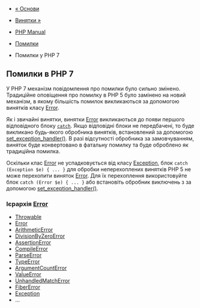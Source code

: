 - [« Основи](language.errors.basics.md)
- [Винятки »](language.exceptions.md)

- [PHP Manual](index.md)
- [Помилки](language.errors.md)
- Помилки у PHP 7

## Помилки в PHP 7

У PHP 7 механізм повідомлення про помилки було сильно змінено. Традиційне
оповіщення про помилку в PHP 5 було замінено на новий механізм, в якому
більшість помилок викликаються за допомогою винятків класу
[Error](class.error.md).

Як і звичайні винятки, винятки [Error](class.error.md)
викликаються до появи першого відповідного блоку
[`catch`](language.exceptions.md#language.exceptions.catch). Якщо
відповідні блоки не передбачені, то буде викликано будь-якого обробника
винятків, встановлений за допомогою
[set_exception_handler()](function.set-exception-handler.md). В разі
відсутності обробника за замовчуванням, виняток буде конвертовано в
фатальну помилку та буде оброблено як традиційна помилка.

Оскільки клас [Error](class.error.md) не успадковується від класу
[Exception](class.exception.md), блок `catch (Exception $e) { ... }`
для обробки неперехоплених винятків PHP 5 не може перехопити
виняток [Error](class.error.md). Для їх перехоплення використовуйте блок
`catch (Error $e) { ... }` або встановіть обробник виключень з
за допомогою [set_exception_handler()](function.set-exception-handler.md).

### Ієрархія [Error](class.error.md)

- [Throwable](class.throwable.md)
- [Error](class.error.md)
- [ArithmeticError](class.arithmeticerror.md)
- [DivisionByZeroError](class.divisionbyzeroerror.md)
- [AssertionError](class.assertionerror.md)
- [CompileError](class.compileerror.md)
- [ParseError](class.parseerror.md)
- [TypeError](class.typeerror.md)
- [ArgumentCountError](class.argumentcounterror.md)
- [ValueError](class.valueerror.md)
- [UnhandledMatchError](class.unhandledmatcherror.md)
- [FiberError](class.fibererror.md)
- [Exception](class.exception.md)
- ...
